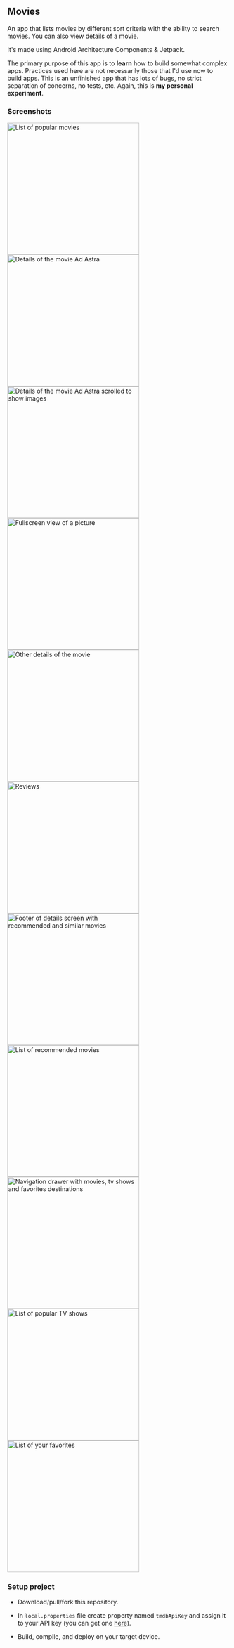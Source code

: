 ## Movies

An app that lists movies by different sort criteria with the ability
to search movies. You can also view details of a movie.

It's made using Android Architecture Components & Jetpack.

The primary purpose of this app is to **learn** how to build somewhat complex apps.
Practices used here are not necessarily those that I'd use now to build apps.
This is an unfinished app that has lots of bugs, no strict separation of concerns, no tests, etc.
Again, this is **my personal experiment**.

### Screenshots

<img src="screenshots/movies.png"
     alt="List of popular movies"
     width="300px">
<img src="screenshots/details.png"
     alt="Details of the movie Ad Astra"
     width="300px">
<img src="screenshots/pictures.png"
     alt="Details of the movie Ad Astra scrolled to show images"
     width="300px">
<img src="screenshots/picture-fullscreen.png"
     alt="Fullscreen view of a picture"
     width="300px">
<img src="screenshots/full-details.png"
     alt="Other details of the movie"
     width="300px">
<img src="screenshots/reviews.png"
     alt="Reviews"
     width="300px">
<img src="screenshots/footer.png"
     alt="Footer of details screen with recommended and similar movies"
     width="300px">
<img src="screenshots/recommendations.png"
     alt="List of recommended movies"
     width="300px">
<img src="screenshots/nav-drawer.png"
     alt="Navigation drawer with movies, tv shows and favorites destinations"
     width="300px">
<img src="screenshots/tv-shows.png"
     alt="List of popular TV shows"
     width="300px">
<img src="screenshots/favorites.png"
     alt="List of your favorites"
     width="300px">

### Setup project

 - Download/pull/fork this repository.
 
 - In `local.properties` file create property named 
   `tmdbApiKey` and assign it to your API key 
   (you can get one [here](https://www.themoviedb.org/settings/api)).
   
 - Build, compile, and deploy on your target device.
